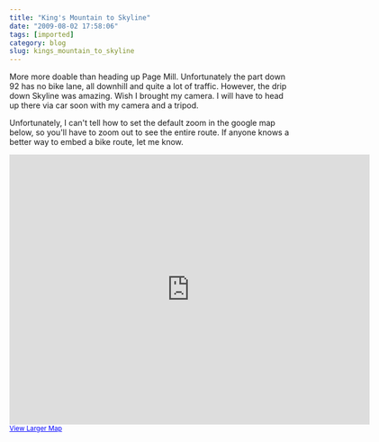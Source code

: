 ```yaml
---
title: "King's Mountain to Skyline"
date: "2009-08-02 17:58:06"
tags: [imported]
category: blog
slug: kings_mountain_to_skyline
---
```


More more doable than heading up Page Mill. Unfortunately the part down 92 has no bike lane, all downhill and quite a lot of traffic. However, the drip down Skyline was amazing. Wish I brought my camera. I will have to head up there via car soon with my camera and a tripod.

Unfortunately, I can't tell how to set the default zoom in the google map below, so you'll have to zoom out to see the entire route. If anyone knows a better way to embed a bike route, let me know.

<iframe width="640" height="480" frameborder="0" scrolling="no" marginheight="0" marginwidth="0" src="https://maps.google.com/maps?f=d&source=s_d&saddr=Coronado+Ave&daddr=Junipero+Serra+Blvd+to:Whiskey+Hill+Rd+to:Kings+Mountain+Rd+to:CA-35%2FSkyline+Blvd+to:Canada+Rd+to:Canada+Rd+to:37.446584,-122.228651+to:625-653+Coronado+Ave,+Stanford,+CA+94305&geocode=FZD2OgIdCO23-A%3BFZ39OgIdq7m3-A%3BFcILOwIdFa22-A%3BFaIqOwIdhAS2-A%3BFe9UOwId7nO1-A%3BFRoWPAIdQ3u1-A%3BFQwyOwIdHX62-A%3B%3BFWr5OgIdZu-3-A&hl=en&mra=dme&mrcr=0&mrsp=7&sz=14&via=1,2,3,4,5,6,7&sll=37.447743,-122.247877&sspn=0.028892,0.075016&ie=UTF8&ll=37.456873,-122.265129&spn=0.130816,0.219727&z=12&output=embed"></iframe><small><a href="https://maps.google.com/maps?f=d&source=embed&saddr=Coronado+Ave&daddr=Junipero+Serra+Blvd+to:Whiskey+Hill+Rd+to:Kings+Mountain+Rd+to:CA-35%2FSkyline+Blvd+to:Canada+Rd+to:Canada+Rd+to:37.446584,-122.228651+to:625-653+Coronado+Ave,+Stanford,+CA+94305&geocode=FZD2OgIdCO23-A%3BFZ39OgIdq7m3-A%3BFcILOwIdFa22-A%3BFaIqOwIdhAS2-A%3BFe9UOwId7nO1-A%3BFRoWPAIdQ3u1-A%3BFQwyOwIdHX62-A%3B%3BFWr5OgIdZu-3-A&hl=en&mra=dme&mrcr=0&mrsp=7&sz=14&via=1,2,3,4,5,6,7&sll=37.447743,-122.247877&sspn=0.028892,0.075016&ie=UTF8&ll=37.456873,-122.265129&spn=0.130816,0.219727&z=12" style="color:#0000FF;text-align:left">View Larger Map</a></small>
